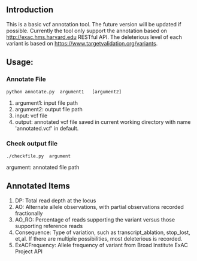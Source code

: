 ## Introduction
This is a basic vcf annotation tool. The future version will be updated if possible. 
Currently the tool only support the annotation based on http://exac.hms.harvard.edu RESTful API. The deleterious level of each variant is based on https://www.targetvalidation.org/variants.

## Usage:
### Annotate File
```
python annotate.py  argument1   [argument2]
```
1. argument1: input file path
2. argument2: output file path
3. input: vcf file
4. output: annotated vcf file saved in current working directory with name 'annotated.vcf' in default.

### Check output file
```
./checkfile.py  argument
```
argument: annotated file path

## Annotated Items
1. DP: Total read depth at the locus
2. AO: Alternate allele observations, with partial observations recorded fractionally
3. AO_RO: Percentage of reads supporting the variant versus those supporting reference reads
4. Consequence: Type of variation, such as transcript_ablation, stop_lost, et,al. 
If there are multiple possibilities, most deleterious is recorded.
5. ExACFrequency: Allele frequency of variant from Broad Institute ExAC Project API

